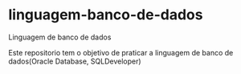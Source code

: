 # linguagem-banco-de-dados
Linguagem de banco de dados 

Este repositorio tem o objetivo de praticar a linguagem de banco de dados(Oracle Database, SQLDeveloper)
